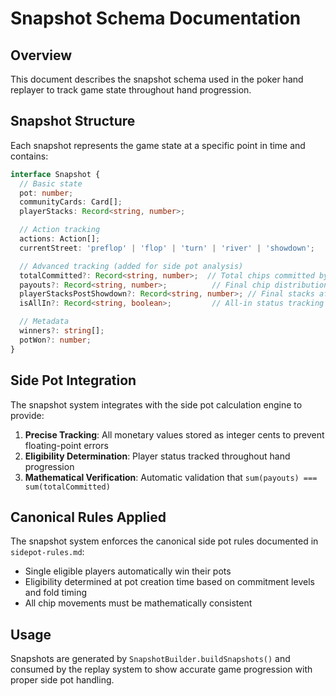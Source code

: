 # Snapshot Schema Documentation

## Overview

This document describes the snapshot schema used in the poker hand replayer to track game state throughout hand progression.

## Snapshot Structure

Each snapshot represents the game state at a specific point in time and contains:

```typescript
interface Snapshot {
  // Basic state
  pot: number;
  communityCards: Card[];
  playerStacks: Record<string, number>;

  // Action tracking
  actions: Action[];
  currentStreet: 'preflop' | 'flop' | 'turn' | 'river' | 'showdown';

  // Advanced tracking (added for side pot analysis)
  totalCommitted?: Record<string, number>;  // Total chips committed by each player (in cents)
  payouts?: Record<string, number>;          // Final chip distribution (in cents)
  playerStacksPostShowdown?: Record<string, number>; // Final stacks after showdown
  isAllIn?: Record<string, boolean>;         // All-in status tracking

  // Metadata
  winners?: string[];
  potWon?: number;
}
```

## Side Pot Integration

The snapshot system integrates with the side pot calculation engine to provide:

1. **Precise Tracking**: All monetary values stored as integer cents to prevent floating-point errors
2. **Eligibility Determination**: Player status tracked throughout hand progression
3. **Mathematical Verification**: Automatic validation that `sum(payouts) === sum(totalCommitted)`

## Canonical Rules Applied

The snapshot system enforces the canonical side pot rules documented in `sidepot-rules.md`:

- Single eligible players automatically win their pots
- Eligibility determined at pot creation time based on commitment levels and fold timing
- All chip movements must be mathematically consistent

## Usage

Snapshots are generated by `SnapshotBuilder.buildSnapshots()` and consumed by the replay system to show accurate game progression with proper side pot handling.